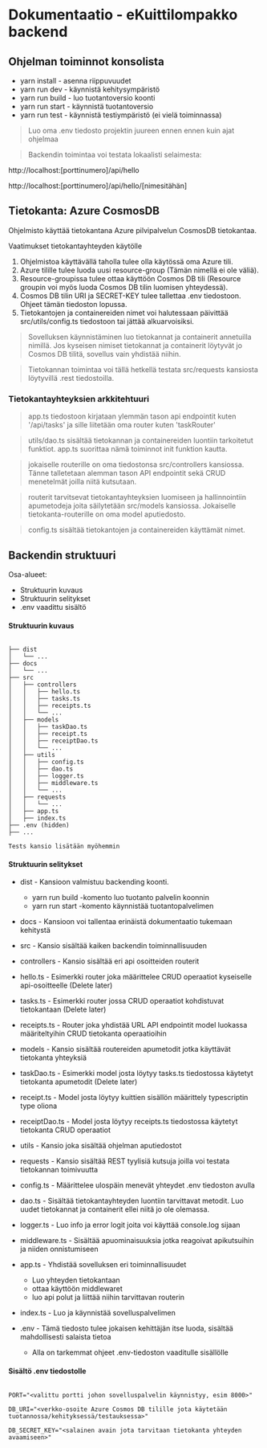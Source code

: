 # Dokumentaatio - eKuittilompakko backend

## Ohjelman toiminnot konsolista
  - yarn install - asenna riippuvuudet
  - yarn run dev - käynnistä kehitysympäristö
  - yarn run build - luo tuotantoversio koonti
  - yarn run start - käynnistä tuotantoversio
  - yarn run test - käynnistä testiympäristö (ei vielä toiminnassa)

> Luo oma .env tiedosto projektin juureen ennen ennen kuin ajat ohjelmaa

> Backendin toimintaa voi testata lokaalisti selaimesta:

http://localhost:[porttinumero]/api/hello

http://localhost:[porttinumero]/api/hello/[nimesitähän]


## Tietokanta: Azure CosmosDB

Ohjelmisto käyttää tietokantana Azure pilvipalvelun CosmosDB tietokantaa.

Vaatimukset tietokantayhteyden käytölle
1. Ohjelmistoa käyttävällä taholla tulee olla käytössä oma Azure tili.
2. Azure tilille tulee luoda uusi resource-group (Tämän nimellä ei ole väliä).
3. Resource-groupissa tulee ottaa käyttöön Cosmos DB tili (Resource groupin voi myös luoda Cosmos DB tilin luomisen yhteydessä).
4. Cosmos DB tilin URI ja SECRET-KEY tulee tallettaa .env tiedostoon. Ohjeet tämän tiedoston lopussa.
5. Tietokantojen ja containereiden nimet voi halutessaan päivittää src/utils/config.ts tiedostoon tai jättää alkuarvoisiksi.

> Sovelluksen käynnistäminen luo tietokannat ja containerit annetuilla nimillä. Jos kyseisen nimiset tietokannat ja containerit löytyvät jo Cosmos DB tilitä, sovellus vain yhdistää niihin.

> Tietokannan toimintaa voi tällä hetkellä testata src/requests kansiosta löytyvillä .rest tiedostoilla.

### Tietokantayhteyksien arkkitehtuuri

> app.ts tiedostoon kirjataan ylemmän tason api endpointit kuten '/api/tasks' ja sille liitetään oma router kuten 'taskRouter'

> utils/dao.ts sisältää tietokannan ja containereiden luontiin tarkoitetut funktiot. app.ts suorittaa nämä toiminnot init funktion kautta.

> jokaiselle routerille on oma tiedostonsa src/controllers kansiossa. Tänne talletetaan alemman tason API endpointit sekä CRUD menetelmät joilla niitä kutsutaan.

> routerit tarvitsevat tietokantayhteyksien luomiseen ja hallinnointiin apumetodeja joita säilytetään src/models kansiossa. Jokaiselle tietokanta-routerille on oma model aputiedosto.

> config.ts sisältää tietokantojen ja containereiden käyttämät nimet.

## Backendin struktuuri

Osa-alueet:
  - Struktuurin kuvaus
  - Struktuurin selitykset
  - .env vaadittu sisältö

#### Struktuurin kuvaus
```

├── dist
│   └── ...
├── docs
│   └── ...
├── src
│   ├── controllers
│   │   ├── hello.ts
│   │   ├── tasks.ts
│   │   ├── receipts.ts
│   │   └── ...
│   ├── models
│   │   ├── taskDao.ts
│   │   ├── receipt.ts
│   │   ├── receiptDao.ts
│   │   └── ...
│   ├── utils
│   │   ├── config.ts
│   │   ├── dao.ts
│   │   ├── logger.ts
│   │   ├── middleware.ts
│   │   └── ...
│   ├── requests
│   │   └── ...
│   ├── app.ts
│   ├── index.ts
├── .env (hidden)
├── ...

Tests kansio lisätään myöhemmin
```

#### Struktuurin selitykset
- dist - Kansioon valmistuu backending koonti.
  - yarn run build -komento luo tuotanto palvelin koonnin
  - yarn run start -komento käynnistää tuotantopalvelimen

- docs - Kansioon voi tallentaa erinäistä dokumentaatio tukemaan kehitystä

- src - Kansio sisältää kaiken backendin toiminnallisuuden

- controllers - Kansio sisältää eri api osoitteiden routerit

- hello.ts - Esimerkki router joka määrittelee CRUD operaatiot kyseiselle api-osoitteelle (Delete later)

- tasks.ts - Esimerkki router jossa CRUD operaatiot kohdistuvat tietokantaan (Delete later)

- receipts.ts - Router joka yhdistää URL API endpointit model luokassa määriteltyihin CRUD tietokanta operaatioihin

- models - Kansio sisältää routereiden apumetodit jotka käyttävät tietokanta yhteyksiä

- taskDao.ts - Esimerkki model josta löytyy tasks.ts tiedostossa käytetyt tietokanta apumetodit (Delete later)

- receipt.ts - Model josta löytyy kuittien sisällön määrittely typescriptin type oliona

- receiptDao.ts - Model josta löytyy receipts.ts tiedostossa käytetyt tietokanta CRUD operaatiot

- utils - Kansio joka sisältää ohjelman aputiedostot

- requests - Kansio sisältää REST tyylisiä kutsuja joilla voi testata tietokannan toimivuutta

- config.ts - Määrittelee ulospäin menevät yhteydet .env tiedoston avulla

- dao.ts - Sisältää tietokantayhteyden luontiin tarvittavat metodit. Luo uudet tietokannat ja containerit ellei niitä jo ole olemassa.

- logger.ts - Luo info ja error logit joita voi käyttää console.log sijaan

- middleware.ts - Sisältää apuominaisuuksia jotka reagoivat apikutsuihin ja niiden onnistumiseen

- app.ts - Yhdistää sovelluksen eri toiminnallisuudet
  - Luo yhteyden tietokantaan
  - ottaa käyttöön middlewaret
  - luo api polut ja liittää niihin tarvittavan routerin

- index.ts - Luo ja käynnistää sovelluspalvelimen

- .env - Tämä tiedosto tulee jokaisen kehittäjän itse luoda, sisältää mahdollisesti salaista tietoa
  - Alla on tarkemmat ohjeet .env-tiedoston vaaditulle sisällölle

#### Sisältö .env tiedostolle

```

PORT="<valittu portti johon sovelluspalvelin käynnistyy, esim 8000>"

DB_URI="<verkko-osoite Azure Cosmos DB tilille jota käytetään tuotannossa/kehityksessä/testauksessa>"

DB_SECRET_KEY="<salainen avain jota tarvitaan tietokanta yhteyden avaamiseen>"

```

